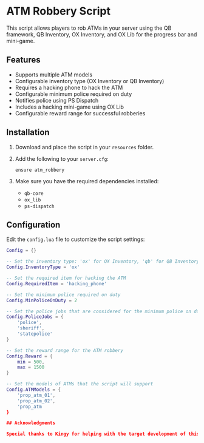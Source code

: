 
# ATM Robbery Script

This script allows players to rob ATMs in your server using the QB framework, QB Inventory, OX Inventory, and OX Lib for the progress bar and mini-game.

## Features

- Supports multiple ATM models
- Configurable inventory type (OX Inventory or QB Inventory)
- Requires a hacking phone to hack the ATM
- Configurable minimum police required on duty
- Notifies police using PS Dispatch
- Includes a hacking mini-game using OX Lib
- Configurable reward range for successful robberies

## Installation

1. Download and place the script in your `resources` folder.
2. Add the following to your `server.cfg`:

    ```plaintext
    ensure atm_robbery
    ```

3. Make sure you have the required dependencies installed:
    - `qb-core`
    - `ox_lib`
    - `ps-dispatch`

## Configuration

Edit the `config.lua` file to customize the script settings:

```lua
Config = {}

-- Set the inventory type: 'ox' for OX Inventory, 'qb' for QB Inventory
Config.InventoryType = 'ox'

-- Set the required item for hacking the ATM
Config.RequiredItem = 'hacking_phone'

-- Set the minimum police required on duty
Config.MinPoliceOnDuty = 2

-- Set the police jobs that are considered for the minimum police on duty check
Config.PoliceJobs = {
    'police',
    'sheriff',
    'statepolice'
}

-- Set the reward range for the ATM robbery
Config.Reward = {
    min = 500,
    max = 1500
}

-- Set the models of ATMs that the script will support
Config.ATMModels = {
    'prop_atm_01',
    'prop_atm_02',
    'prop_atm
}

## Acknowledgments

Special thanks to Kingy for helping with the target development of this script.
